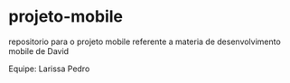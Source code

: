 # projeto-mobile
repositorio para o projeto mobile referente a materia de desenvolvimento mobile de David

Equipe: Larissa
        Pedro
        
